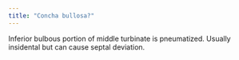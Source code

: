 ```yaml
---
title: "Concha bullosa?"
---
```

Inferior bulbous portion of middle turbinate is pneumatized. Usually insidental but can cause septal deviation.

